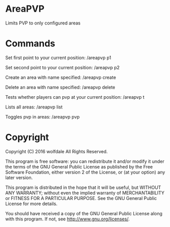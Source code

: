 # AreaPVP
Limits PVP to only configured areas

# Commands
Set first point to your current position: /areapvp p1

Set second point to your current position: /areapvp p2

Create an area with name specified: /areapvp create <Name>

Delete an area with name specified: /areapvp delete <Name>

Tests whether players can pvp at your current position: /areapvp t

Lists all areas: /areapvp list

Toggles pvp in areas: /areapvp pvp

# Copyright
Copyright (C) 2016 wolfdale
All Rights Reserved.

This program is free software: you can redistribute it and/or modify
it under the terms of the GNU General Public License as published by
the Free Software Foundation, either version 2 of the License, or
(at your option) any later version.

This program is distributed in the hope that it will be useful,
but WITHOUT ANY WARRANTY; without even the implied warranty of
MERCHANTABILITY or FITNESS FOR A PARTICULAR PURPOSE.  See the
GNU General Public License for more details.

You should have received a copy of the GNU General Public License
along with this program.  If not, see <http://www.gnu.org/licenses/>.
